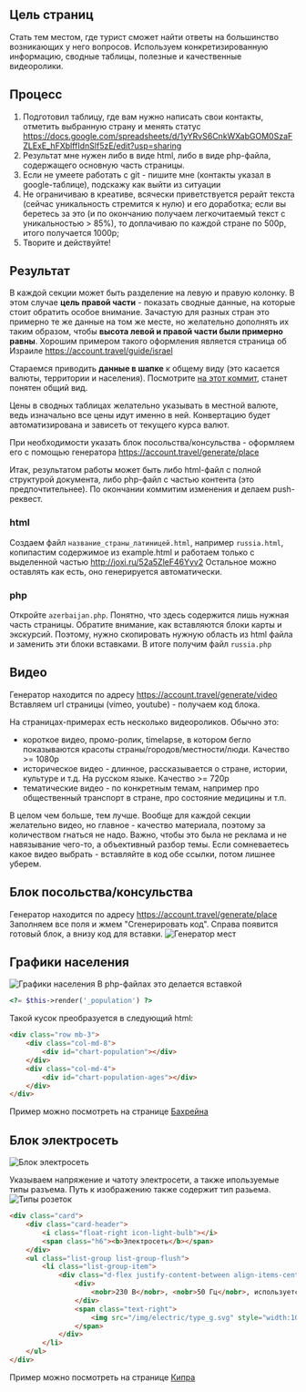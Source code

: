 ## Цель страниц
Стать тем местом, где турист сможет найти ответы на большинство возникающих у него вопросов.
Используем конкретизированную информацию, сводные таблицы, полезные и качественные видеоролики.

## Процесс
1) Подготовил таблицу, где вам нужно написать свои контакты, отметить выбранную страну и менять статус https://docs.google.com/spreadsheets/d/1yYRvS6CnkWXabGOM0SzaFZLExE_hFXblffIdnSlf5zE/edit?usp=sharing
2) Результат мне нужен либо в виде html, либо в виде php-файла, содержащего основную часть страницы.
3) Если не умеете работать с git - пишите мне (контакты указал в google-таблице), подскажу как выйти из ситуации
4) Не ограничиваю в креативе, всячески приветствуется рерайт текста (сейчас уникальность стремится к нулю) и его доработка; если вы беретесь за это (и по окончанию получаем легкочитаемый текст с уникальностью > 85%), то доплачиваю по каждой стране по 500р, итого получается 1000р;
5) Творите и действуйте!

## Результат
В каждой секции может быть разделение на левую и правую колонку. В этом случае __цель правой части__ - показать сводные данные, на которые стоит обратить особое внимание. Зачастую для разных стран это примерно те же данные на том же месте, но желательно дополнять их таким образом, чтобы __высота левой и правой части были примерно равны__.
Хорошим примером такого оформления является страница об Израиле https://account.travel/guide/israel

Стараемся приводить __данные в шапке__ к общему виду (это касается валюты, территории и населения). Посмотрите [на этот коммит](https://github.com/alnidok/TACountries/commit/70c397225b0593e755c21d59961b4b76e680b4a4), станет понятен общий вид.

Цены в сводных таблицах желательно указывать в местной валюте, ведь изначально все цены идут именно в ней. Конвертацию будет автоматизирована и зависеть от текущего курса валют.

При необходимости указать блок посольства/консульства - оформляем его с помощью генератора https://account.travel/generate/place  

Итак, результатом работы может быть либо html-файл с полной структурой документа, либо php-файл c частью контента (это предпочтительнее).
По окончании коммитим изменения и делаем push-реквест.

### html
Создаем файл `название_страны_латиницей.html`, например `russia.html`, копипастим содержимое из example.html и работаем только с выделенной частью http://joxi.ru/52a5ZleF46Yyv2
Остальное можно оставлять как есть, оно генерируется автоматически.

### php
Откройте `azerbaijan.php`.
Понятно, что здесь содержится лишь нужная часть страницы. Обратите внимание, как вставляются блоки карты и экскурсий.
Поэтому, нужно скопировать нужную область из html файла и заменить эти блоки вставками.
В итоге получим файл `russia.php`

## Видео
Генератор находится по адресу https://account.travel/generate/video
Вставляем url страницы (vimeo, youtube) - получаем код блока.

На страницах-примерах есть несколько видеороликов. Обычно это:
- короткое видео, промо-ролик, timelapse, в котором бегло показываются красоты страны/городов/местности/люди. Качество >= 1080p
- историческое видео - длинное, рассказывается о стране, истории, культуре и т.д. На русском языке. Качество >= 720p
- тематические видео - по конкретным темам, например про общественный транспорт в стране, про состояние медицины и т.п.

В целом чем больше, тем лучше. Вообще для каждой секции желательно видео, но главное - качество материала, поэтому за количеством гнаться не надо. Важно, чтобы это была не реклама и не навязывание чего-то, а объективный разбор темы.
Если сомневаетесь какое видео выбрать - вставляйте в код обе ссылки, потом лишнее уберем.

## Блок посольства/консульства
Генератор находится по адресу https://account.travel/generate/place
Заполняем все поля и жмем "Сгенерировать код". Справа появится готовый блок, а внизу код для вставки.
![Генератор мест](http://dl4.joxi.net/drive/2018/04/02/0014/0289/966945/45/26b2e593c3.png)

## Графики населения
![Графики населения](http://dl3.joxi.net/drive/2018/04/02/0014/0289/966945/45/d85b17f3cd.png)
В php-файлах это делается вставкой 
```php
<?= $this->render('_population') ?>
```
Такой кусок преобразуется в следующий html:
```html
<div class="row mb-3">
    <div class="col-md-8">
        <div id="chart-population"></div>
    </div>
    <div class="col-md-4">
        <div id="chart-population-ages"></div>
    </div>
</div>
```
Пример можно посмотреть на странице [Бахрейна](https://account.travel/guide/bahrain)


## Блок электросеть
![Блок электросеть](http://dl4.joxi.net/drive/2018/04/02/0014/0289/966945/45/cd7b62a30c.png)

Указываем напряжение и чатоту электросети, а также ипользуемые типы разъема. Путь к изображению также содержит тип разьема.
![Типы розеток](http://dl3.joxi.net/drive/2018/04/02/0014/0289/966945/45/e35154d382.png)
```html
<div class="card">
    <div class="card-header">
        <i class="float-right icon-light-bulb"></i>
        <span class="h6"><b>Электросеть</b></span>
    </div>
    <ul class="list-group list-group-flush">
        <li class="list-group-item">
            <div class="d-flex justify-content-between align-items-center">
                <div>
                    <nobr>230 В</nobr>, <nobr>50 Гц</nobr>, используется <a href="/journal/electric-sockets.html#typeG">разъем типа G</a>
                </div>
                <span class="text-right">
                    <img src="/img/electric/type_g.svg" style="width:100px; max-width:100%;">
                </span>
            </div>
        </li>
    </ul>
</div>
```
Пример можно посмотреть на странице [Кипра](http://account.travel/guide/cyprus)